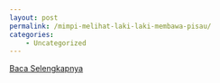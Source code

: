 ```yaml
---
layout: post
permalink: /mimpi-melihat-laki-laki-membawa-pisau/
categories:
    - Uncategorized
---
```


[Baca Selengkapnya](/08)
